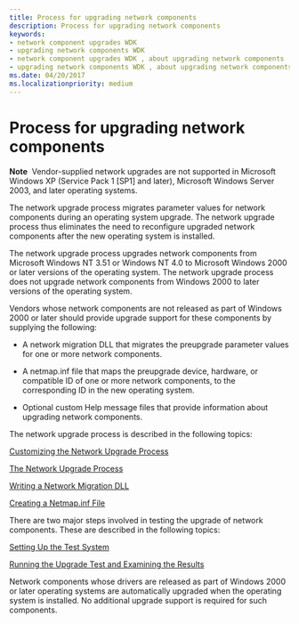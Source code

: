 ```yaml
---
title: Process for upgrading network components
description: Process for upgrading network components
keywords:
- network component upgrades WDK
- upgrading network components WDK
- network component upgrades WDK , about upgrading network components
- upgrading network components WDK , about upgrading network components
ms.date: 04/20/2017
ms.localizationpriority: medium
---
```


# Process for upgrading network components





**Note**  Vendor-supplied network upgrades are not supported in Microsoft Windows XP (Service Pack 1 \[SP1\] and later), Microsoft Windows Server 2003, and later operating systems.

 

The network upgrade process migrates parameter values for network components during an operating system upgrade. The network upgrade process thus eliminates the need to reconfigure upgraded network components after the new operating system is installed.

The network upgrade process upgrades network components from Microsoft Windows NT 3.51 or Windows NT 4.0 to Microsoft Windows 2000 or later versions of the operating system. The network upgrade process does not upgrade network components from Windows 2000 to later versions of the operating system.

Vendors whose network components are not released as part of Windows 2000 or later should provide upgrade support for these components by supplying the following:

-   A network migration DLL that migrates the preupgrade parameter values for one or more network components.

-   A netmap.inf file that maps the preupgrade device, hardware, or compatible ID of one or more network components, to the corresponding ID in the new operating system.

-   Optional custom Help message files that provide information about upgrading network components.

The network upgrade process is described in the following topics:

[Customizing the Network Upgrade Process](customizing-the-network-upgrade-process.md)

[The Network Upgrade Process](the-network-upgrade-process.md)

[Writing a Network Migration DLL](writing-a-network-migration-dll.md)

[Creating a Netmap.inf File](creating-a-netmap-inf-file.md)

There are two major steps involved in testing the upgrade of network components. These are described in the following topics:

[Setting Up the Test System](setting-up-the-test-system.md)

[Running the Upgrade Test and Examining the Results](running-the-upgrade-test-and-examining-the-results.md)

Network components whose drivers are released as part of Windows 2000 or later operating systems are automatically upgraded when the operating system is installed. No additional upgrade support is required for such components.

 

 





